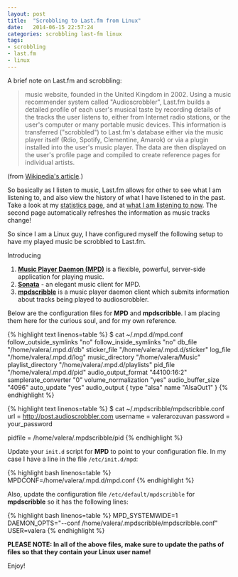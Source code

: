 ```yaml
---
layout: post
title:  "Scrobbling to Last.fm from Linux"
date:   2014-06-15 22:57:24
categories: scrobbling last-fm linux
tags:
- scrobbling
- last.fm
- linux
---
```


A brief note on Last.fm and scrobbling:

> music website, founded in the United Kingdom in 2002. Using a music
recommender system called "Audioscrobbler", Last.fm builds a detailed
profile of each user's musical taste by recording details of the tracks
the user listens to, either from Internet radio stations, or the user's
computer or many portable music devices. This information is transferred
("scrobbled") to Last.fm's database either via the music player itself
(Rdio, Spotify, Clementine, Amarok) or via a plugin installed into the
user's music player. The data are then displayed on the user's profile
page and compiled to create reference pages for individual artists.

(from [Wikipedia's article](http://en.wikipedia.org/wiki/Last.fm).)

So basically as I listen to music, Last.fm allows for other to see
what I am listening to, and also view the history of what I have listened
to in the past. Take a look at my
[statistics page](http://www.last.fm/user/valerarozuvan), and at
[what I am listening to now](http://www.last.fm/user/valerarozuvan/now). The
second page automatically refreshes the information as music tracks change!

So since I am a Linux guy, I have configured myself the following setup to
have my played music be scrobbled to Last.fm.

Introducing

1. **[Music Player Daemon (MPD)](http://mpd.wikia.com/wiki/Music_Player_Daemon_Wiki)**
is a flexible, powerful, server-side application for playing music.
2. **[Sonata](https://github.com/multani/sonata)** - an elegant music client for MPD.
3. **[mpdscribble](http://www.ohloh.net/p/mpdscribble)** is a music player daemon
client which submits information about tracks being played to audioscrobbler.

Below are the configuration files for **MPD** and **mpdscribble**. I am placing
them here for the curious soul, and for my own reference.

{% highlight text linenos=table %}
$ cat ~/.mpd.d/mpd.conf
follow_outside_symlinks "no"
follow_inside_symlinks "no"
db_file "/home/valera/.mpd.d/db"
sticker_file "/home/valera/.mpd.d/sticker"
log_file "/home/valera/.mpd.d/log"
music_directory "/home/valera/Music"
playlist_directory "/home/valera/.mpd.d/playlists"
pid_file "/home/valera/.mpd.d/pid"
audio_output_format "44100:16:2"
samplerate_converter "0"
volume_normalization "yes"
audio_buffer_size "4096"
auto_update "yes"
audio_output {
    type "alsa"
    name "AlsaOut1"
}
{% endhighlight %}

<p></p>

{% highlight text linenos=table %}
$ cat ~/.mpdscribble/mpdscribble.conf
url = http://post.audioscrobbler.com
username = valerarozuvan
password = your_password

pidfile = /home/valera/.mpdscribble/pid
{% endhighlight %}

Update your `init.d` script for **MPD** to point to your configuration file.
In my case I have a line in the file `/etc/init.d/mpd`:

{% highlight bash linenos=table %}
MPDCONF=/home/valera/.mpd.d/mpd.conf
{% endhighlight %}

Also, update the configuration file `/etc/default/mpdscribble` for
**mpdscribble** so it has the following lines:

{% highlight bash linenos=table %}
MPD_SYSTEMWIDE=1
DAEMON_OPTS="--conf /home/valera/.mpdscribble/mpdscribble.conf"
USER=valera
{% endhighlight %}

**PLEASE NOTE: In all of the above files, make sure to update the paths
of files so that they contain your Linux user name!**

Enjoy!
